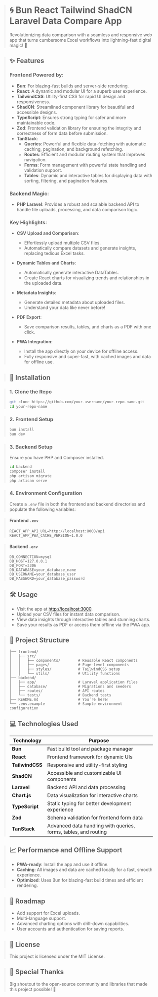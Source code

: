 > # 🌀 Bun React Tailwind ShadCN Laravel Data Compare App
> Revolutionizing data comparison with a seamless and responsive web app that turns cumbersome Excel workflows into lightning-fast digital magic! 🚀

> ## ✨ Features
> 
> ### Frontend Powered by:
> - **Bun**: For blazing-fast builds and server-side rendering.
> - **React**: A dynamic and modular UI for a superb user experience.
> - **TailwindCSS**: Utility-first CSS for rapid UI design and responsiveness.
> - **ShadCN**: Streamlined component library for beautiful and accessible designs.
> - **TypeScript**: Ensures strong typing for safer and more maintainable code.
> - **Zod**: Frontend validation library for ensuring the integrity and correctness of form data before submission.
> - **TanStack**:
>    - **Queries**: Powerful and flexible data-fetching with automatic caching, pagination, and background refetching.
>    - **Routes**: Efficient and modular routing system that improves navigation.
>    - **Forms**: Form management with powerful state handling and validation support.
>    - **Tables**: Dynamic and interactive tables for displaying data with sorting, filtering, and pagination features.
> 
> ### Backend Magic:
> - **PHP Laravel**: Provides a robust and scalable backend API to handle file uploads, processing, and data comparison logic.
> 
> ### Key Highlights:
> - **CSV Upload and Comparison**:
>     - Effortlessly upload multiple CSV files.
>     - Automatically compare datasets and generate insights, replacing tedious Excel tasks.
>   
> - **Dynamic Tables and Charts**:
>     - Automatically generate interactive DataTables.
>     - Create React charts for visualizing trends and relationships in the uploaded data.
> 
> - **Metadata Insights**:
>     - Generate detailed metadata about uploaded files.
>     - Understand your data like never before!
>   
> - **PDF Export**:
>     - Save comparison results, tables, and charts as a PDF with one click.
> 
> - **PWA Integration**:
>     - Install the app directly on your device for offline access.
>     - Fully responsive and super-fast, with cached images and data for offline use.

> ## 🚀 Installation

> ### 1. Clone the Repo
> ```bash
> git clone https://github.com/your-username/your-repo-name.git  
> cd your-repo-name  
> ```

> ### 2. Frontend Setup
> ```bash
> bun install  
> bun dev  
> ```

> ### 3. Backend Setup
> Ensure you have PHP and Composer installed.
> ```bash
> cd backend  
> composer install  
> php artisan migrate  
> php artisan serve  
> ```

> ### 4. Environment Configuration
> Create a `.env` file in both the frontend and backend directories and populate the following variables:

> #### Frontend `.env`
> ```env
> REACT_APP_API_URL=http://localhost:8000/api  
> REACT_APP_PWA_CACHE_VERSION=1.0.0  
> ```

> #### Backend `.env`
> ```env
> DB_CONNECTION=mysql  
> DB_HOST=127.0.0.1  
> DB_PORT=3306  
> DB_DATABASE=your_database_name  
> DB_USERNAME=your_database_user  
> DB_PASSWORD=your_database_password  
> ```

> ## 🛠️ Usage
> - Visit the app at [http://localhost:3000](http://localhost:3000).
> - Upload your CSV files for instant data comparison.
> - View data insights through interactive tables and stunning charts.
> - Save your results as PDF or access them offline via the PWA app.
 
> ## 📂 Project Structure
> ```plaintext
> ├── frontend/  
> │   ├── src/  
> │   │   ├── components/        # Reusable React components  
> │   │   ├── pages/             # Page-level components  
> │   │   ├── styles/            # TailwindCSS setup  
> │   │   └── utils/             # Utility functions  
> ├── backend/  
> │   ├── app/                   # Laravel application files  
> │   ├── database/              # Migrations and seeders  
> │   ├── routes/                # API routes  
> │   └── tests/                 # Backend tests  
> ├── README.md                  # You’re here!  
> └── .env.example               # Sample environment configuration  
> ```

> ## 💻 Technologies Used
>| Technology  | Purpose |
>|-------------|---------|
>| **Bun**     | Fast build tool and package manager |
>| **React**   | Frontend framework for dynamic UIs |
>| **TailwindCSS** | Responsive and utility-first styling |
>| **ShadCN**  | Accessible and customizable UI components |
>| **Laravel** | Backend API and data processing |
>| **Chart.js** | Data visualization for interactive charts |
>| **TypeScript** | Static typing for better development experience |
>| **Zod**     | Schema validation for frontend form data |
>| **TanStack**| Advanced data handling with queries, forms, tables, and routing |

> 
> ## 📈 Performance and Offline Support
> - **PWA-ready**: Install the app and use it offline.
> - **Caching**: All images and data are cached locally for a fast, smooth experience.
> - **Optimized**: Uses Bun for blazing-fast build times and efficient rendering.

> ## 🚧 Roadmap
> - Add support for Excel uploads.
> - Multi-language support.
> - Advanced charting options with drill-down capabilities.
> - User accounts and authentication for saving reports.

> ## 📜 License
> This project is licensed under the MIT License.

> ## 🎉 Special Thanks
> Big shoutout to the open-source community and libraries that made this project possible! 💙

